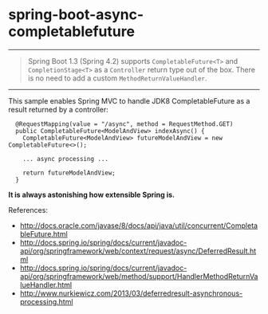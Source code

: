 spring-boot-async-completablefuture
===================================

___
> Spring Boot 1.3 (Spring 4.2) supports ``CompletableFuture<T>`` and ``CompletionStage<T>`` as a ``Controller`` return type out of the box. There is no need to add a custom ``MethodReturnValueHandler``.

___

This sample enables Spring MVC to handle JDK8 CompletableFuture as a result returned by a controller:

```
  @RequestMapping(value = "/async", method = RequestMethod.GET)
  public CompletableFuture<ModelAndView> indexAsync() {
    CompletableFuture<ModelAndView> futureModelAndView = new CompletableFuture<>();

    ... async processing ...

    return futureModelAndView;
  }
```

**It is always astonishing how extensible Spring is.**

References:

*   http://docs.oracle.com/javase/8/docs/api/java/util/concurrent/CompletableFuture.html
*   http://docs.spring.io/spring/docs/current/javadoc-api/org/springframework/web/context/request/async/DeferredResult.html
*   http://docs.spring.io/spring/docs/current/javadoc-api/org/springframework/web/method/support/HandlerMethodReturnValueHandler.html
*   http://www.nurkiewicz.com/2013/03/deferredresult-asynchronous-processing.html
